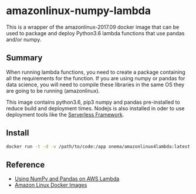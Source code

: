 amazonlinux-numpy-lambda
========================

This is a wrapper of the amazonlinux-2017.09 docker image that can be used to package and deploy 
Python3.6 lambda functions that use pandas and/or numpy. 

Summary
-------
When running lambda functions, you need to create a package containing all the requirements for the function. If you are using numpy or pandas for data science, you will need to compile these libraries in the same OS they are going to be running (amazonlinux). 

This image contains python3.6, pip3 numpy and 
pandas pre-installed to reduce build and deployment times. Nodejs is also installed in oder to use deployment tools like the [Serverless Framework](https://serverless.com/). 

Install
-------
```bash
docker run -t -d -v /path/to/code:/app onema/amazonlinux4lambda:latest
```


Reference
---------
- [Using NumPy and Pandas on AWS Lambda](https://streetdatascience.com/2016/11/24/using-numpy-and-pandas-on-aws-lambda/)
- [Amazon Linux Docker Images](https://github.com/aws/amazon-linux-docker-images/tree/2017.09)
